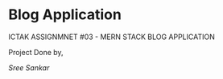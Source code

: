 # Blog Application
 ICTAK ASSIGNMNET #03 - MERN STACK BLOG APPLICATION

Project Done by,

_Sree Sankar_

